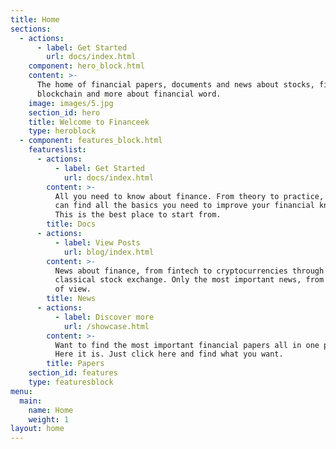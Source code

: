 ```yaml
---
title: Home
sections:
  - actions:
      - label: Get Started
        url: docs/index.html
    component: hero_block.html
    content: >-
      The home of financial papers, documents and news about stocks, fintech,
      blockchain and more about financial word.
    image: images/5.jpg
    section_id: hero
    title: Welcome to Financeek
    type: heroblock
  - component: features_block.html
    featureslist:
      - actions:
          - label: Get Started
            url: docs/index.html
        content: >-
          All you need to know about finance. From theory to practice, here you
          can find all the basics you need to improve your financial knowledge.
          This is the best place to start from.
        title: Docs
      - actions:
          - label: View Posts
            url: blog/index.html
        content: >-
          News about finance, from fintech to cryptocurrencies through the
          classical stock exchange. Only the most important news, from our point
          of view.
        title: News
      - actions:
          - label: Discover more
            url: /showcase.html
        content: >-
          Want to find the most important financial papers all in one place?
          Here it is. Just click here and find what you want.
        title: Papers
    section_id: features
    type: featuresblock
menu:
  main:
    name: Home
    weight: 1
layout: home
---
```


